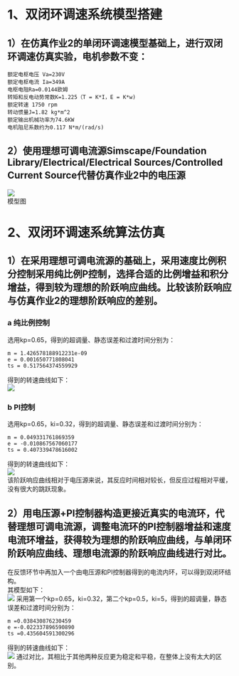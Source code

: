 # 1、双闭环调速系统模型搭建 #
## 1）在仿真作业2的单闭环调速模型基础上，进行双闭环调速仿真实验，电机参数不变：
```
额定电枢电压 Va=230V
额定电枢电流 Ia=349A
电枢电阻Ra=0.0144欧姆
转矩和反电动势常数K=1.225（T = K*I，E = K*w)
额定转速 1750 rpm
转动惯量J=1.82 kg*m^2
额定输出机械功率为74.6KW
电机阻尼系数约为0.117 N*m/(rad/s)
```
## 2）使用理想可调电流源Simscape/Foundation Library/Electrical/Electrical Sources/Controlled Current Source代替仿真作业2中的电压源  
![](https://i.imgur.com/zkks9Du.jpg)  
模型图  
# 2、双闭环调速系统算法仿真
## 1）在采用理想可调电流源的基础上，采用速度比例积分控制采用纯比例P控制，选择合适的比例增益和积分增益，得到较为理想的阶跃响应曲线。比较该阶跃响应与仿真作业2的理想阶跃响应的差别。
### a 纯比例控制
选用kp=0.65，得到的超调量、静态误差和过渡时间分别为：
```  
m = 1.426578188912231e-09
e = 0.001650771808041
ts = 0.517564374559929
```
得到的转速曲线如下：  
![](https://i.imgur.com/SIxaTNO.jpg)  
### b PI控制
选用kp=0.65，ki=0.32，得到的超调量、静态误差和过渡时间分别为：  
```
m = 0.049331761869359
e = -0.010867567060177
ts = 0.407339478616002
```
得到的转速曲线如下：  
![](https://i.imgur.com/9foSkzS.jpg)  
该阶跃响应曲线相对于电压源来说，其反应时间相对较长，但反应过程相对平缓，没有很大的跳跃现象。
## 2）用电压源+PI控制器构造更接近真实的电流环，代替理想可调电流源，调整电流环的PI控制器增益和速度电流环增益，获得较为理想的阶跃响应曲线，与单闭环阶跃响应曲线、理想电流源的阶跃响应曲线进行对比。
在反馈环节中再加入一个由电压源和PI控制器得到的电流内环，可以得到双闭环结构。  
其模型如下：  
![](https://i.imgur.com/UQ4vO5B.jpg)
采用第一个kp=0.65，ki=0.32，第二个kp=0.5，ki=5，得到的超调量，静态误差和过渡时间分别为：  
```
m =0.038430876230459
e =-0.022337896590890
ts =0.435604591300296
```
得到的转速曲线如下：  
![](https://i.imgur.com/OMAWHoi.jpg)
通过对比，其相比于其他两种反应更为稳定和平稳，在整体上没有太大的区别。
